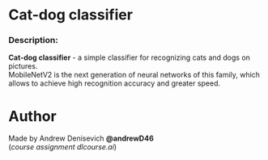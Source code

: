 # Сat-dog classifier

### Description:
**Cat-dog classifier** - a simple classifier for recognizing cats and dogs on pictures.             
MobileNetV2 is the next generation of neural networks of this family, which allows to achieve high recognition accuracy and greater speed.

# Author
Made by Andrew Denisevich **@andrewD46**      
(*course assignment dlcourse.ai*)
